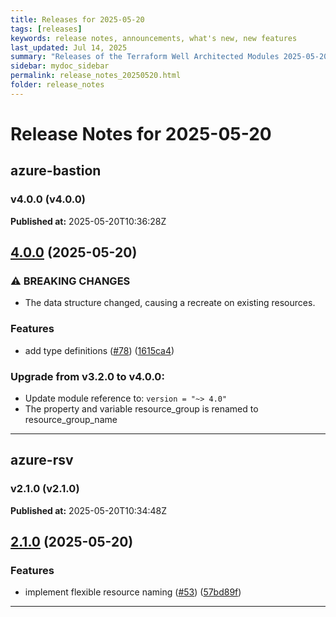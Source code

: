 ```yaml
---
title: Releases for 2025-05-20
tags: [releases]
keywords: release notes, announcements, what's new, new features
last_updated: Jul 14, 2025
summary: "Releases of the Terraform Well Architected Modules 2025-05-20"
sidebar: mydoc_sidebar
permalink: release_notes_20250520.html
folder: release_notes
---
```


# Release Notes for 2025-05-20

## azure-bastion
### v4.0.0 (v4.0.0)
**Published at:** 2025-05-20T10:36:28Z

## [4.0.0](https://github.com/CloudNationHQ/terraform-azure-bastion/compare/v3.2.0...v4.0.0) (2025-05-20)


### ⚠ BREAKING CHANGES

* The data structure changed, causing a recreate on existing resources.

### Features

* add type definitions ([#78](https://github.com/CloudNationHQ/terraform-azure-bastion/issues/78)) ([1615ca4](https://github.com/CloudNationHQ/terraform-azure-bastion/commit/1615ca419e0b1a1834a626628ab28cf8291d0a69))

### Upgrade from v3.2.0 to v4.0.0:

- Update module reference to: `version = "~> 4.0"`
- The property and variable resource_group is renamed to resource_group_name

---

## azure-rsv
### v2.1.0 (v2.1.0)
**Published at:** 2025-05-20T10:34:48Z

## [2.1.0](https://github.com/CloudNationHQ/terraform-azure-rsv/compare/v2.0.0...v2.1.0) (2025-05-20)


### Features

* implement flexible resource naming ([#53](https://github.com/CloudNationHQ/terraform-azure-rsv/issues/53)) ([57bd89f](https://github.com/CloudNationHQ/terraform-azure-rsv/commit/57bd89ffc49f9da3219dcf6ae12b94818f3bbe3e))

---

